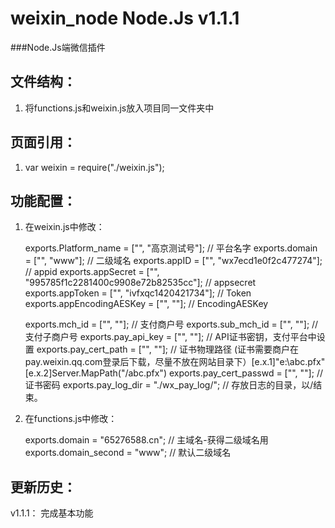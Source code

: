 # weixin_node Node.Js v1.1.1
###Node.Js端微信插件

文件结构：
-------------
1. 将functions.js和weixin.js放入项目同一文件夹中

页面引用：
-------------
1. var weixin = require("./weixin.js"); 

功能配置：
--------------

1. 在weixin.js中修改：

	exports.Platform_name = ["", "高京测试号"]; // 平台名字
	exports.domain = ["", "www"]; // 二级域名
	exports.appID = ["", "wx7ecd1e0f2c477274"]; // appid
	exports.appSecret = ["", "995785f1c2281400c9908e72b82535cc"]; // appsecret
	exports.appToken = ["", "ivfxqc1420421734"]; // Token
	exports.appEncodingAESKey = ["", ""]; // EncodingAESKey

	exports.mch_id = ["", ""]; // 支付商户号
	exports.sub_mch_id = ["", ""]; // 支付子商户号
	exports.pay_api_key = ["", ""]; // API证书密钥，支付平台中设置
	exports.pay_cert_path = ["", ""]; // 证书物理路径 (证书需要商户在pay.weixin.qq.com登录后下载，尽量不放在网站目录下）[e.x.1]"e:\abc.pfx" [e.x.2]Server.MapPath("/abc.pfx")
	exports.pay_cert_passwd = ["", ""]; // 证书密码
	exports.pay_log_dir = "./wx_pay_log/"; // 存放日志的目录，以/结束。

2. 在functions.js中修改：

	exports.domain = "65276588.cn"; // 主域名-获得二级域名用
	exports.domain_second = "www"; // 默认二级域名


更新历史：
--------------

v1.1.1：
完成基本功能